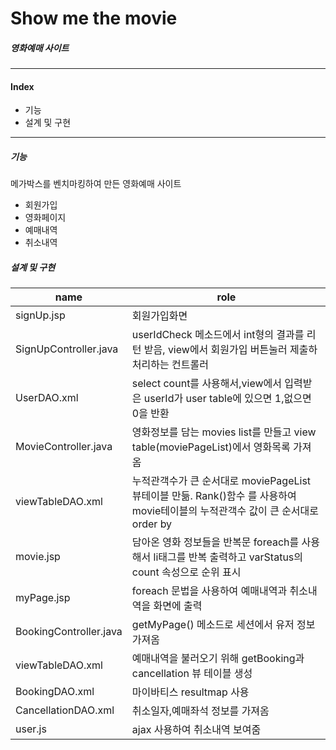 


# **Show me the movie**
##### 영화예매 사이트 
---
#### Index 
* 기능
* 설계 및 구현
---
##### 기능
메가박스를 벤치마킹하여 만든 영화예매 사이트
* 회원가입
* 영화페이지
* 예매내역
* 취소내역

##### 설계 및 구현
|name|role|
|------|---|
|signUp.jsp|회원가입화면|
|SignUpController.java |userIdCheck 메소드에서 int형의 결과를 리턴 받음, view에서 회원가입 버튼눌러 제출하 처리하는 컨트롤러|
| UserDAO.xml | select count를 사용해서,view에서 입력받은 userId가 user table에 있으면 1,없으면 0을 반환|
|MovieController.java|영화정보를 담는 movies list를 만들고 view table(moviePageList)에서 영화목록 가져옴|
|viewTableDAO.xml|누적관객수가 큰 순서대로  moviePageList 뷰테이블 만듦. Rank()함수 를 사용하여 movie테이블의 누적관객수 값이 큰 순서대로 order by|
|movie.jsp|담아온 영화 정보들을 반복문 foreach를 사용해서 li태그를 반복 출력하고 varStatus의 count 속성으로 순위 표시|
|myPage.jsp|foreach 문법을 사용하여 예매내역과 취소내역을 화면에 출력|
|BookingController.java|getMyPage() 메소드로 세션에서 유저 정보가져옴|
|viewTableDAO.xml|예매내역을 불러오기 위해 getBooking과 cancellation 뷰 테이블 생성|
|BookingDAO.xml|마이바티스 resultmap 사용|
|CancellationDAO.xml|취소일자,예매좌석 정보를 가져옴|
|user.js |ajax 사용하여 취소내역 보여줌|




